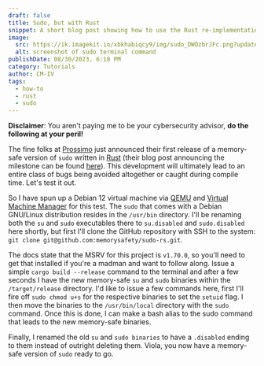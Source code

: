 ```yaml
---
draft: false
title: Sudo, but with Rust
snippet: A short blog post showing how to use the Rust re-implementation of Sudo
image:
  src: https://ik.imagekit.io/xbkhabiqcy9/img/sudo_DWOzbrJFc.png?updatedAt=1693437487251
  alt: screenshot of sudo terminal command
publishDate: 08/30/2023, 6:18 PM
category: Tutorials
author: CM-IV
tags:
  - how-to
  - rust
  - sudo
---
```


**Disclaimer**: You aren't paying me to be your cybersecurity advisor, **do the following at your peril!**

The fine folks at [Prossimo](https://www.memorysafety.org) just announced their first release of a memory-safe version of `sudo` written in [Rust](https://www.rust-lang.org/) (their blog post announcing the milestone can be found [here](https://www.memorysafety.org/blog/sudo-first-stable-release/)).  This development will ultimately lead to an entire class of bugs being avoided altogether or caught during compile time.  Let's test it out.

So I have spun up a Debian 12 virtual machine via [QEMU](https://www.qemu.org/) and [Virtual Machine Manager](https://virt-manager.org/) for this test.  The `sudo` that comes with a Debian GNU/Linux distribution resides in the `/usr/bin` directory.  I'll be renaming both the `su` and `sudo` executables there to `su.disabled` and `sudo.disabled` here shortly, but first I'll clone the GitHub repository with SSH to the system: `git clone git@github.com:memorysafety/sudo-rs.git`.

The docs state that the MSRV for this project is `v1.70.0`, so you'll need to get that installed if you're a madman and want to follow along.  Issue a simple `cargo build --release` command to the terminal and after a few seconds I have the new memory-safe `su` and `sudo` binaries within the `/target/release` directory.  I'd like to issue a few commands here, first I'll fire off `sudo chmod u+s` for the respective binaries to set the `setuid` flag.  I then move the binaries to the `/usr/bin/local` directory with the `sudo` command.  Once this is done, I can make a bash alias to the sudo command that leads to the new memory-safe binaries.

Finally, I renamed the old `su` and `sudo binaries` to have a `.disabled` ending to them instead of outright deleting them.  Viola, you now have a memory-safe version of `sudo` ready to go.